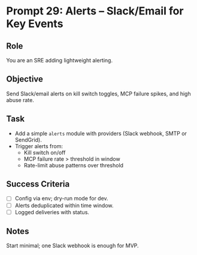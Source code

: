 # Prompt 29: Alerts – Slack/Email for Key Events

## Role
You are an SRE adding lightweight alerting.

## Objective
Send Slack/email alerts on kill switch toggles, MCP failure spikes, and high abuse rate.

## Task
- Add a simple `alerts` module with providers (Slack webhook, SMTP or SendGrid).
- Trigger alerts from:
  - Kill switch on/off
  - MCP failure rate > threshold in window
  - Rate-limit abuse patterns over threshold

## Success Criteria
- [ ] Config via env; dry-run mode for dev.
- [ ] Alerts deduplicated within time window.
- [ ] Logged deliveries with status.

## Notes
Start minimal; one Slack webhook is enough for MVP.
